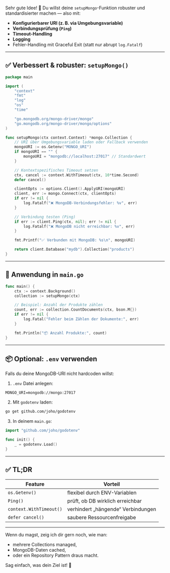 Sehr gute Idee! 💪 Du willst deine `setupMongo`-Funktion robuster und standardisierter machen — also mit:

- **Konfigurierbarer URI (z. B. via Umgebungsvariable)**
- **Verbindungsprüfung (`Ping`)**
- **Timeout-Handling**
- **Logging**
- Fehler-Handling mit Graceful Exit (statt nur abrupt `log.Fatalf`)

---

## ✅ Verbessert & robuster: `setupMongo()`

```go
package main

import (
    "context"
    "fmt"
    "log"
    "os"
    "time"

    "go.mongodb.org/mongo-driver/mongo"
    "go.mongodb.org/mongo-driver/mongo/options"
)

func setupMongo(ctx context.Context) *mongo.Collection {
    // URI über Umgebungsvariable laden oder Fallback verwenden
    mongoURI := os.Getenv("MONGO_URI")
    if mongoURI == "" {
        mongoURI = "mongodb://localhost:27017" // Standardwert
    }

    // Kontextspezifisches Timeout setzen
    ctx, cancel := context.WithTimeout(ctx, 10*time.Second)
    defer cancel()

    clientOpts := options.Client().ApplyURI(mongoURI)
    client, err := mongo.Connect(ctx, clientOpts)
    if err != nil {
        log.Fatalf("❌ MongoDB-Verbindungsfehler: %v", err)
    }

    // Verbindung testen (Ping)
    if err := client.Ping(ctx, nil); err != nil {
        log.Fatalf("❌ MongoDB nicht erreichbar: %v", err)
    }

    fmt.Printf("✅ Verbunden mit MongoDB: %s\n", mongoURI)

    return client.Database("mydb").Collection("products")
}
```

---

## 🧪 Anwendung in `main.go`

```go
func main() {
    ctx := context.Background()
    collection := setupMongo(ctx)

    // Beispiel: Anzahl der Produkte zählen
    count, err := collection.CountDocuments(ctx, bson.M{})
    if err != nil {
        log.Fatal("Fehler beim Zählen der Dokumente:", err)
    }

    fmt.Println("📦 Anzahl Produkte:", count)
}
```

---

## 📦 Optional: `.env` verwenden

Falls du deine MongoDB-URI nicht hardcoden willst:

1. `.env` Datei anlegen:

```env
MONGO_URI=mongodb://mongo:27017
```

2. Mit `godotenv` laden:

```bash
go get github.com/joho/godotenv
```

3. In deinem `main.go`:

```go
import "github.com/joho/godotenv"

func init() {
    _ = godotenv.Load()
}
```

---

## ✅ TL;DR

| Feature                 | Vorteil                        |
|-------------------------|-------------------------------|
| `os.Getenv()`           | flexibel durch ENV-Variablen  |
| `Ping()`                | prüft, ob DB wirklich erreichbar |
| `context.WithTimeout()` | verhindert „hängende“ Verbindungen |
| `defer cancel()`        | saubere Ressourcenfreigabe     |

---

Wenn du magst, zeig ich dir gern noch, wie man:
- mehrere Collections managed,
- MongoDB-Daten cached,
- oder ein Repository Pattern draus macht.

Sag einfach, was dein Ziel ist! 🚀
